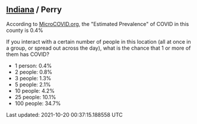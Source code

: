 
## [Indiana](/united-states/indiana) / Perry

According to [MicroCOVID.org](http://microcovid.org),
the "Estimated Prevalence" of COVID in this county is 0.4%

If you interact with a certain number of people in this location
(all at once in a group, or spread out across the day), what is the chance that
1 or more of them has COVID?

- 1 person: 0.4%
- 2 people: 0.8%
- 3 people: 1.3%
- 5 people: 2.1%
- 10 people: 4.2%
- 25 people: 10.1%
- 100 people: 34.7%

Last updated: 2021-10-20 00:37:15.188558 UTC
